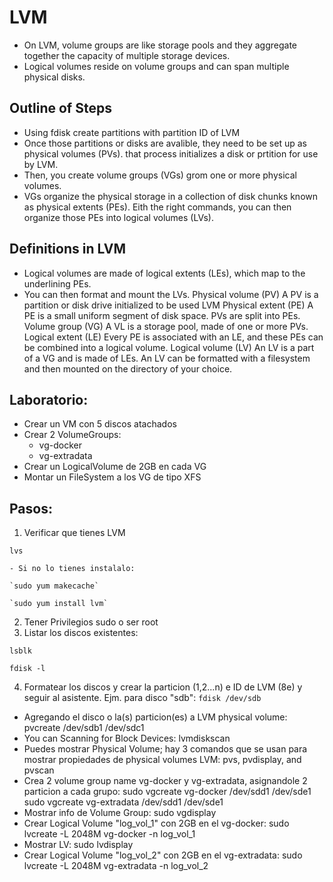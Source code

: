 # LVM
- On LVM, volume groups are like storage pools and they aggregate together the capacity of multiple storage devices.
- Logical volumes reside on volume groups and can span multiple physical disks.


## Outline of Steps

- Using fdisk create partitions with partition ID of LVM
- Once those partitions or disks are avalible, they need to be set up as physical volumes (PVs).
that process initializes a disk or prtition for use by LVM.
- Then, you create volume groups (VGs) grom one or more physical volumes.
- VGs organize the physical storage in a collection of disk chunks known as physical extents (PEs).
Eith the right commands, you can then organize those PEs into logical volumes (LVs).

## Definitions in LVM

- Logical volumes are made of logical extents (LEs), which map to the underlining PEs.
- You can then format and mount the LVs.
Physical volume (PV) A PV is a partition or disk drive initialized to be used LVM
Physical extent (PE) A PE is a small uniform segment of disk space. PVs are split into PEs.
Volume group (VG)    A VL is a storage pool, made of one or more PVs.
Logical extent (LE)  Every PE is associated with an LE, and these PEs can be combined into a logical volume.
Logical volume (LV)  An LV is a part of a VG and is made of LEs. An LV can be formatted with a filesystem and then mounted on the directory of your choice.

## Laboratorio:
- Crear un VM con 5 discos atachados
- Crear 2 VolumeGroups:
    - vg-docker
    - vg-extradata
- Crear un LogicalVolume de 2GB en cada VG
- Montar un FileSystem a los VG de tipo XFS

## Pasos:

1. Verificar que tienes LVM

`lvs`
    
    - Si no lo tienes instalalo:
    
    `sudo yum makecache`
    
    `sudo yum install lvm`

2. Tener Privilegios sudo o ser root
3. Listar los discos existentes:

`lsblk`

`fdisk -l`

4. Formatear los discos y crear la particion (1,2...n) e ID de LVM (8e) y seguir al asistente. Ejm. para disco "sdb": 
    `fdisk /dev/sdb`

- Agregando el disco o la(s) particion(es) a LVM physical volume: pvcreate /dev/sdb1 /dev/sdc1
- You can Scanning for Block Devices: lvmdiskscan
- Puedes mostrar Physical Volume; hay 3 comandos que se usan para mostrar propiedades de physical volumes LVM: pvs, pvdisplay, and pvscan
- Crea 2 volume group name vg-docker y vg-extradata, asignandole 2 particion a cada grupo: sudo vgcreate vg-docker /dev/sdd1 /dev/sde1
sudo vgcreate vg-extradata /dev/sdd1 /dev/sde1
- Mostrar info de Volume Group: sudo vgdisplay 
- Crear Logical Volume "log_vol_1" con 2GB en el vg-docker: sudo lvcreate -L 2048M vg-docker -n log_vol_1
- Mostrar LV: sudo lvdisplay 
- Crear Logical Volume "log_vol_2" con 2GB en el vg-extradata: sudo lvcreate -L 2048M vg-extradata -n log_vol_2
